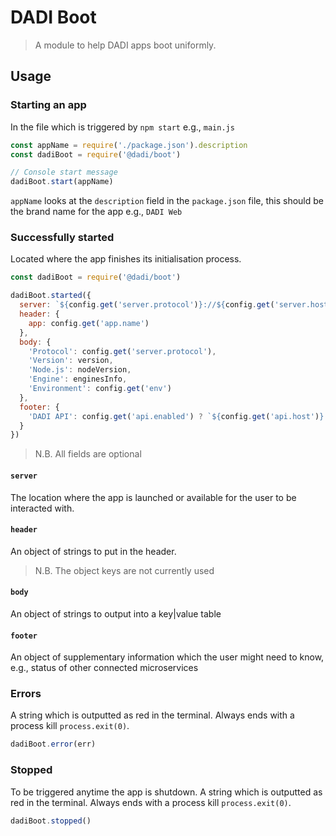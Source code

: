 # DADI Boot
> A module to help DADI apps boot uniformly.

## Usage

### Starting an app

In the file which is triggered by `npm start` e.g., `main.js`

```js
const appName = require('./package.json').description
const dadiBoot = require('@dadi/boot')

// Console start message
dadiBoot.start(appName)
```

`appName` looks at the `description` field in the `package.json` file, this should be the brand name for the app e.g., `DADI Web`

### Successfully started

Located where the app finishes its initialisation process.

```js
const dadiBoot = require('@dadi/boot')

dadiBoot.started({
  server: `${config.get('server.protocol')}://${config.get('server.host')}:${config.get('server.port')}`,
  header: {
    app: config.get('app.name')
  },
  body: {
    'Protocol': config.get('server.protocol'),
    'Version': version,
    'Node.js': nodeVersion,
    'Engine': enginesInfo,
    'Environment': config.get('env')
  },
  footer: {
    'DADI API': config.get('api.enabled') ? `${config.get('api.host')}:${config.get('api.port')}` : '\u001b[31mNot enabled\u001b[39m'
  }
})
```

> N.B. All fields are optional

#### `server`

The location where the app is launched or available for the user to be interacted with.

#### `header`

An object of strings to put in the header.

> N.B. The object keys are not currently used

#### `body`

An object of strings to output into a key|value table

#### `footer` 

An object of supplementary information which the user might need to know, e.g., status of other connected microservices

### Errors

A string which is outputted as red in the terminal. Always ends with a process kill `process.exit(0)`.

```js
dadiBoot.error(err)
```

### Stopped

To be triggered anytime the app is shutdown. A string which is outputted as red in the terminal. Always ends with a process kill `process.exit(0)`.

```js
dadiBoot.stopped()
```